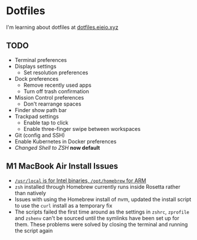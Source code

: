 # Dotfiles

I'm learning about dotfiles at [dotfiles.eieio.xyz](http://dotfiles.eieio.xyz)

## TODO

- Terminal preferences
- Displays settings
  - Set resolution preferences
- Dock preferences
  - Remove recently used apps
  - Turn off trash confirmation
- Mission Control preferences
  - Don't rearrange spaces
- Finder show path bar
- Trackpad settings
  - Enable tap to click
  - Enable three-finger swipe between workspaces
- Git (config and SSH)
- Enable Kubernetes in Docker preferences
- _Changed Shell to ZSH_ **now default**

## M1 MacBook Air Install Issues

- [`/usr/local` is for Intel binaries, `/opt/homebrew` for ARM](https://docs.brew.sh/Installation)
- `zsh` installed through Homebrew currently runs inside Rosetta rather than natively
- Issues with using the Homebrew install of nvm, updated the install script to use the `curl` install as a temporary fix
- The scripts failed the first time around as the settings in `zshrc`, `zprofile` and `zshenv` can't be sourced until the symlinks have been set up for them. These problems were solved by closing the terminal and running the script again
